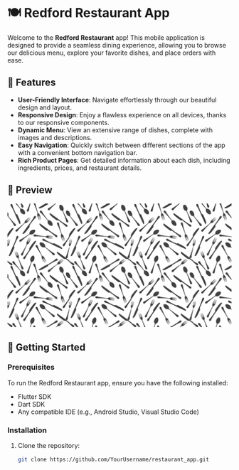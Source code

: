 # 🍽️ Redford Restaurant App

Welcome to the **Redford Restaurant** app! This mobile application is designed to provide a seamless dining experience, allowing you to browse our delicious menu, explore your favorite dishes, and place orders with ease. 

## 🚀 Features

- **User-Friendly Interface**: Navigate effortlessly through our beautiful design and layout.
- **Responsive Design**: Enjoy a flawless experience on all devices, thanks to our responsive components.
- **Dynamic Menu**: View an extensive range of dishes, complete with images and descriptions.
- **Easy Navigation**: Quickly switch between different sections of the app with a convenient bottom navigation bar.
- **Rich Product Pages**: Get detailed information about each dish, including ingredients, prices, and restaurant details.

## 📸 Preview

![Landing Screen](assets/images/background_landing3.png)

## 📱 Getting Started

### Prerequisites

To run the Redford Restaurant app, ensure you have the following installed:

- Flutter SDK
- Dart SDK
- Any compatible IDE (e.g., Android Studio, Visual Studio Code)

### Installation

1. Clone the repository:
   ```bash
   git clone https://github.com/YourUsername/restaurant_app.git
